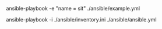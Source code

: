 ansible-playbook -e "name = sit" ./ansible/example.yml

ansible-playbook -i ./ansible/inventory.ini ./ansible/ansible.yml



